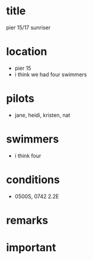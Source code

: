 # title

pier 15/17 sunriser

# location
* pier 15
* i think we had four swimmers

# pilots

* jane, heidi, kristen, nat

# swimmers
* i think four
  
# conditions
* 0500S, 0742 2.2E

# remarks

# important
